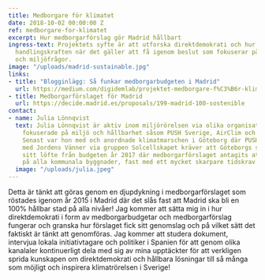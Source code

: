 ```yaml
---
title: Medborgare för klimatet
date: 2018-10-02 00:00:00 Z
ref: medborgare-for-klimatet
excerpt: Hur medborgarförslag gör Madrid hållbart
ingress-text: Projektets syfte är att utforska direktdemokrati och hur det påverkar
  handlingskraften när det gäller att få igenom beslut som fokuserar på hållbarhet
  och miljöfrågor.
image: "/uploads/madrid-sustainable.jpg"
links:
- title: "Blogginlägg: Så funkar medborgarbudgeten i Madrid"
  url: https://medium.com/digidemlab/projektet-medborgare-f%C3%B6r-klimatet-s%C3%A5-funkar-medborgarbudgeten-i-madrid-6cec5798756e
- title: Medborgarförslaget för Madrid
  url: https://decide.madrid.es/proposals/199-madrid-100-sostenible
contact:
- name: Julia Lönnqvist
  text: Julia Lönnqvist är aktiv inom miljörörelsen via olika organisationer och projekt
    fokuserade på miljö och hållbarhet såsom PUSH Sverige, AirClim och Fältbiologerna.
    Senast var hon med och anordnade klimatmarschen i Göteborg där PUSH Sverige tillsammans
    med Jordens Vänner via gruppen Solcellskapet kräver att Göteborgs stad ska genomföra
    sitt löfte från budgeten år 2017 där medborgarförslaget antagits att sätta solceller
    på alla kommunala byggnader, fast med ett mycket skarpare tidskrav .
  image: "/uploads/julia.jpeg"
---
```


Detta är tänkt att göras genom en djupdykning i medborgarförslaget som röstades igenom år 2015 i Madrid där det slås fast att Madrid ska bli en 100% hållbar stad på alla nivåer! Jag kommer att sätta mig in i hur direktdemokrati i form av medborgarbudgetar och medborgarförslag fungerar och granska hur förslaget fick sitt genomslag och på vilket sätt det faktiskt är tänkt att genomföras. Jag kommer att studera dokument, intervjua lokala initiativtagare och politiker i Spanien för att genom olika kanalaler kontinuerligt dela med sig av mina upptäckter för att verkligen sprida kunskapen om direktdemokrati och hållbara lösningar till så många som möjligt och inspirera klimatrörelsen i Sverige!
